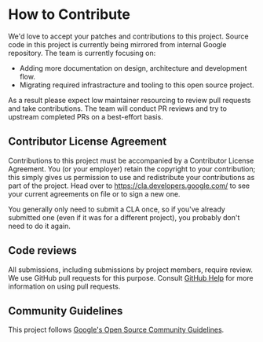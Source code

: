 # How to Contribute

We'd love to accept your patches and contributions to this project. Source
code in this project is currently being mirrored from internal Google
repository. The team is currently focusing on:

* Adding more documentation on design, architecture and development flow.
* Migrating required infrastracture and tooling to this open source project.

As a result please expect low maintainer resourcing to review pull requests
and take contributions. The team will conduct PR reviews and try to upstream
completed PRs on a best-effort basis.

## Contributor License Agreement

Contributions to this project must be accompanied by a Contributor License
Agreement. You (or your employer) retain the copyright to your contribution;
this simply gives us permission to use and redistribute your contributions as
part of the project. Head over to <https://cla.developers.google.com/> to see
your current agreements on file or to sign a new one.

You generally only need to submit a CLA once, so if you've already submitted one
(even if it was for a different project), you probably don't need to do it
again.

## Code reviews

All submissions, including submissions by project members, require review. We
use GitHub pull requests for this purpose. Consult
[GitHub Help](https://help.github.com/articles/about-pull-requests/) for more
information on using pull requests.

## Community Guidelines

This project follows
[Google's Open Source Community Guidelines](https://opensource.google.com/conduct/).